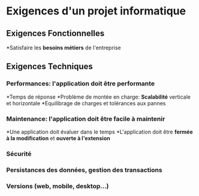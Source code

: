# Exigences d'un projet informatique

## Exigences Fonctionnelles
    
*Satisfaire les __besoins métiers__ de l'entreprise

## Exigences Techniques

### Performances: l'application doit être performante
    
*Temps de réponse
*Problème de montée en charge: __Scalabilité__ verticale et horizontale
*Equilibrage de charges et tolérances aux pannes
        
### Maintenance: l'application doit être facile à maintenir
    
*Une application doit évaluer dans le temps
*L'application doit être __fermée à la modification__ et __ouverte à l'extension__

### Sécurité
    
### Persistances des données, gestion des transactions
    
### Versions (web, mobile, desktop...)
